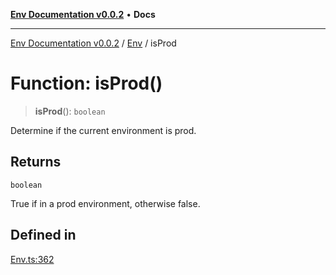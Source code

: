 [**Env Documentation v0.0.2**](../../README.md) • **Docs**

***

[Env Documentation v0.0.2](../../modules.md) / [Env](../README.md) / isProd

# Function: isProd()

> **isProd**(): `boolean`

Determine if the current environment is prod.

## Returns

`boolean`

True if in a prod environment, otherwise false.

## Defined in

[Env.ts:362](https://github.com/stonemjs/env/blob/695c924d11add6d23337945b2dffa763b18be5aa/src/Env.ts#L362)
